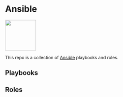 # Ansible

<img align="center" src="https://www.ansible.com/hubfs/2016_Images/Assets/Ansible-Mark-Large-RGB-Black.png?hsLang=en-us" width="100">

This repo is a collection of [Ansible](https://www.ansible.com/) playbooks and roles.

## Playbooks

## Roles
